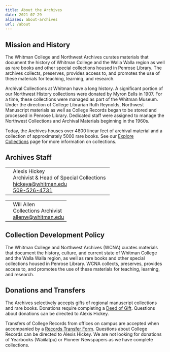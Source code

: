 ```yaml
---
title: About the Archives
date: 2021-07-29
aliases: about-archives
url: /about
---
```

## Mission and History

The Whitman College and Northwest Archives curates materials that document the history of Whitman College and the Walla Walla region as well as rare books and other special collections housed in Penrose Library. The archives collects, preserves, provides access to, and promotes the use of these materials for teaching, learning, and research.

Archival Collections at Whitman have a long history. A significant portion of our Northwest History collections were donated by Myron Eells in 1907. For a time, these collections were managed as part of the Whitman Museum. Under the direction of College Librarian Ruth Reynolds, Northwest Manuscript materials as well as College Records began to be stored and processed in Penrose Library. Dedicated staff were assigned to manage the Northwest Collections and Archival Materials beginning in the 1960s.

Today, the Archives houses over 4800 linear feet of archival material and a collection of approximately 5000 rare books. See our [Explore Collections](/archives/explore-collections/) page for more information on collections. 

## Archives Staff



|     |                                                                                                                                                          |
| --- | -------------------------------------------------------------------------------------------------------------------------------------------------------- |
|     | Alexis Hickey<br/> Archivist & Head of Special Collections <br/> [hickeya@whitman.edu](mailto:hickeya@whitman.edu) <br/>[509-526-4731](tel:+15095264731) |

|     |                                                                                                                                                          |
| --- | -------------------------------------------------------------------------------------------------------------------------------------------------------- |
|     | Will Allen<br/> Collections Archivist <br/> [allenw@whitman.edu](mailto:allenw@whitman.edu) <br/> |
## Collection Development Policy

The Whitman College and Northwest Archives (WCNA) curates materials that document the history, culture, and current state of Whitman College and the Walla Walla region, as well as rare books and other special collections housed in Penrose Library. WCNA collects, preserves, provides access to, and promotes the use of these materials for teaching, learning, and research.

## Donations and Transfers

The Archives selectively accepts gifts of regional manuscript collections and rare books. Donations require completing a [Deed of Gift](http://works.whitman.edu/archives-deed-of-gift). Questions about donations can be directed to Alexis Hickey.

Transfers of College Records from offices on campus are accepted when accompanied by a [Records Transfer Form](http://works.whitman.edu/archives-records-transfer). Questions about College Records can be directed to Alexis Hickey. We are not looking for donations of Yearbooks (Waiilatpu) or Pioneer Newspapers as we have complete collections.
